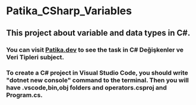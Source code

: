 # Patika_CSharp_Variables
## This project about variable and data types in C#.

### You can visit [Patika.dev](https://www.patika.dev/tr) to see the task in C# Değişkenler ve Veri Tipleri subject.
### To create a C# project in Visual Studio Code, you should write "dotnet new console" command to the terminal. Then you will have .vscode,bin,obj folders and operators.csproj and Program.cs.
